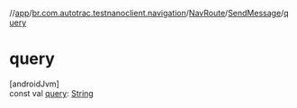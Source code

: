 //[app](../../../../index.md)/[br.com.autotrac.testnanoclient.navigation](../../index.md)/[NavRoute](../index.md)/[SendMessage](index.md)/[query](query.md)

# query

[androidJvm]\
const val [query](query.md): [String](https://kotlinlang.org/api/latest/jvm/stdlib/kotlin/-string/index.html)
